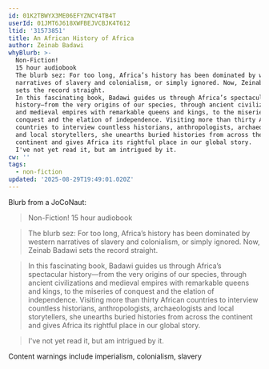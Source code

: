 ```yaml
---
id: 01K2TBWYX3ME06EFYZNCY4TB4T
userId: 01JMT6J618XWFBEJVCBJK4T612
ltid: '31573851'
title: An African History of Africa
author: Zeinab Badawi
whyBlurb: >-
  Non-Fiction!
  15 hour audiobook
  The blurb sez: For too long, Africa’s history has been dominated by western
  narratives of slavery and colonialism, or simply ignored. Now, Zeinab Badawi
  sets the record straight.
  In this fascinating book, Badawi guides us through Africa’s spectacular
  history—from the very origins of our species, through ancient civilizations
  and medieval empires with remarkable queens and kings, to the miseries of
  conquest and the elation of independence. Visiting more than thirty African
  countries to interview countless historians, anthropologists, archaeologists
  and local storytellers, she unearths buried histories from across the
  continent and gives Africa its rightful place in our global story.
  I've not yet read it, but am intrigued by it.
cw: ''
tags:
  - non-fiction
updated: '2025-08-29T19:49:01.020Z'
---
```


Blurb from a JoCoNaut:

> Non-Fiction! 15 hour audiobook

> The blurb sez: For too long, Africa’s history has been dominated by western
> narratives of slavery and colonialism, or simply ignored. Now, Zeinab Badawi
> sets the record straight.

> In this fascinating book, Badawi guides us through Africa’s spectacular
> history—from the very origins of our species, through ancient civilizations
> and medieval empires with remarkable queens and kings, to the miseries of
> conquest and the elation of independence. Visiting more than thirty African
> countries to interview countless historians, anthropologists, archaeologists
> and local storytellers, she unearths buried histories from across the
> continent and gives Africa its rightful place in our global story.

> I've not yet read it, but am intrigued by it.

Content warnings include imperialism, colonialism, slavery
